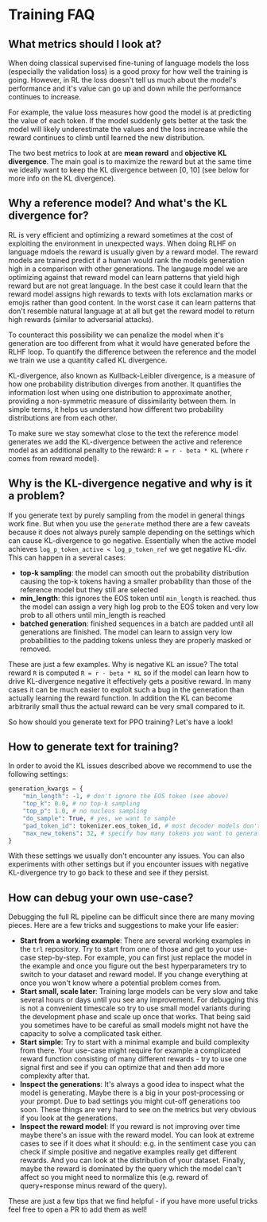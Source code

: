 # Training FAQ

## What metrics should I look at?

When doing classical supervised fine-tuning of language models the loss (especially the validation loss) is a good proxy for how well the training is going. However, in RL the loss doesn't tell us much about the model's performance and it's value can go up and down while the performance continues to increase. 

For example, the value loss measures how good the model is at predicting the value of each token. If the model suddenly gets better at the task the model will likely underestimate the values and the loss increase while the reward continues to climb until learned the new distribution.

The two best metrics to look at are **mean reward** and **objective KL divergence**. The main goal is to maximize the reward but at the same time we ideally want to keep the KL divergence between [0, 10] (see below for more info on the KL divergence).

## Why a reference model? And what's the KL divergence for?

RL is very efficient and optimizing a reward sometimes at the cost of exploiting the environment in unexpected ways. When doing RLHF on language mdoels the reward is usually given by a reward model. The reward models are trained predict if a human would rank the models generation high in a comparison with other generations. The langauge model we are optimizing against that reward model can learn patterns that yield high reward but are not great language. In the best case it could learn that the reward model assigns high rewards to texts with lots exclamation marks or emojis rather than good content. In the worst case it can learn patterns that don't resemble natural language at at all but get the reward model to return high rewards (similar to adversarial attacks).

To counteract this possibility we can penalize the model when it's generation are too different from what it would have generated before the RLHF loop. To quantify the difference between the reference and the model we train we use a quantity called KL divergence. 

KL-divergence, also known as Kullback-Leibler divergence, is a measure of how one probability distribution diverges from another. It quantifies the information lost when using one distribution to approximate another, providing a non-symmetric measure of dissimilarity between them. In simple terms, it helps us understand how different two probability distributions are from each other.

To make sure we stay somewhat close to the text the reference model generates we add the KL-divergence between the active and reference model as an additional penalty to the reward: `R = r - beta * KL` (where `r` comes from reward model).

## Why is the KL-divergence negative and why is it a problem?

If you generate text by purely sampling from the model in general things work fine. But when you use the `generate` method there are a few caveats because it does not always purely sample depending on the settings which can cause KL-divergence to go negative. Essentially when the active model achieves `log_p_token_active < log_p_token_ref` we get negative KL-div. This can happen in a several cases:

- **top-k sampling**: the model can smooth out the probability distribution causing the top-k tokens having a smaller probability than those of the reference model but they still are selected
- **min_length**: this ignores the EOS token until `min_length` is reached. thus the model can assign a very high log prob to the EOS token and very low prob to all others until min_length is reached
- **batched generation**: finished sequences in a batch are padded until all generations are finished. The model can learn to assign very low probabilities to the padding tokens unless they are properly masked or removed.

These are just a few examples. Why is negative KL an issue? The total reward `R` is computed `R = r - beta * KL` so if the model can learn how to drive KL-divergence negative it effectively gets a positive reward. In many cases it can be much easier to exploit such a bug in the generation than actually learning the reward function. In addition the KL can become arbitrarily small thus the actual reward can be very small compared to it.

So how should you generate text for PPO training? Let's have a look!

## How to generate text for training?

In order to avoid the KL issues described above we recommend to use the following settings:

```python
generation_kwargs = {
    "min_length": -1, # don't ignore the EOS token (see above)
    "top_k": 0.0, # no top-k sampling
    "top_p": 1.0, # no nucleus sampling
    "do_sample": True, # yes, we want to sample
    "pad_token_id": tokenizer.eos_token_id, # most decoder models don't have a padding token - use EOS token instead
    "max_new_tokens": 32, # specify how many tokens you want to generate at most
}
```

With these settings we usually don't encounter any issues. You can also experiments with other settings but if you encounter issues with negative KL-divergence try to go back to these and see if they persist.

## How can debug your own use-case?

Debugging the full RL pipeline can be difficult since there are many moving pieces. Here are a few tricks and suggestions to make your life easier:

- **Start from a working example**: There are several working examples in the `trl` repository. Try to start from one of those and get to your use-case step-by-step. For example, you can first just replace the model in the example and once you figure out the best hyperparameters try to switch to your dataset and reward model. If you change everything at once you won't know where a potential problem comes from.
- **Start small, scale later**: Training large models can be very slow and take several hours or days until you see any improvement. For debugging this is not a convenient timescale so try to use small model variants during the development phase and scale up once that works. That being said you sometimes have to be careful as small models might not have the capacity to solve a complicated task either.
- **Start simple**: Try to start with a minimal example and build complexity from there. Your use-case might require for example a complicated reward function consisting of many different rewards - try to use one signal first and see if you can optimize that and then add more complexity after that.
- **Inspect the generations**: It's always a good idea to inspect what the model is generating. Maybe there is a big in your post-processing or your prompt. Due to bad settings you might cut-off generations too soon. These things are very hard to see on the metrics but very obvious if you look at the generations.
- **Inspect the reward model**: If you reward is not improving over time maybe there's an issue with the reward model. You can look at extreme cases to see if it does what it should: e.g. in the sentiment case you can check if simple positive and negative examples really get different rewards. And you can look at the distribution of your dataset. Finally, maybe the reward is dominated by the query which the model can't affect so you might need to normalize this (e.g. reward of query+response minus reward of the query).

These are just a few tips that we find helpful - if you have more useful tricks feel free to open a PR to add them as well!